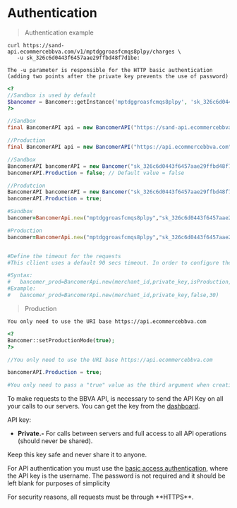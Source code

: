 # Authentication

> Authentication example

```shell
curl https://sand-api.ecommercebbva.com/v1/mptdggroasfcmqs8plpy/charges \
   -u sk_326c6d0443f6457aae29ffbd48f7d1be:

The -u parameter is responsible for the HTTP basic authentication (adding two points after the private key prevents the use of password)
```

```php
<?
//Sandbox is used by default
$bancomer = Bancomer::getInstance('mptdggroasfcmqs8plpy', 'sk_326c6d0443f6457aae29ffbd48f7d1be');
?>
```

```java
//Sandbox
final BancomerAPI api = new BancomerAPI("https://sand-api.ecommercebbva.com", "mptdggroasfcmqs8plpy", "sk_326c6d0443f6457aae29ffbd48f7d1be");

//Production
final BancomerAPI api = new BancomerAPI("https://api.ecommercebbva.com", "mptdggroasfcmqs8plpy", "sk_326c6d0443f6457aae29ffbd48f7d1be");
```

```csharp
//Sandbox
BancomerAPI bancomerAPI = new Bancomer("sk_326c6d0443f6457aae29ffbd48f7d1be", "mptdggroasfcmqs8plpy");
bancomerAPI.Production = false; // Default value = false

//Produtcion
BancomerAPI bancomerAPI = new Bancomer("sk_326c6d0443f6457aae29ffbd48f7d1be", "mptdggroasfcmqs8plpy");
bancomerAPI.Production = true;
```

```ruby
#Sandbox
bancomer=BancomerApi.new("mptdggroasfcmqs8plpy","sk_326c6d0443f6457aae29ffbd48f7d1be")

#Production
bancomer=BancomerApi.new("mptdggroasfcmqs8plpy","sk_326c6d0443f6457aae29ffbd48f7d1be", true)


#Define the timeout for the requests
#This cllient uses a default 90 secs timeout. In order to configure the timeout used to create request to the BBVA services, you need to clearly define the kind of environment, followed by the new timeout value for the request:

#Syntax:
#   bancomer_prod=BancomerApi.new(merchant_id,private_key,isProduction,timeout)
#Example:
#   bancomer_prod=BancomerApi.new(merchant_id,private_key,false,30)
```

> Production

```shell
You only need to use the URI base https://api.ecommercebbva.com
```

```php
<?
Bancomer::setProductionMode(true);
?>
```

```java
//You only need to use the URI base https://api.ecommercebbva.com
```

```csharp
bancomerAPI.Production = true;
```

```ruby
#You only need to pass a "true" value as the third argument when creating the BancomerApi object.
```

To make requests to the BBVA API, is necessary to send the API Key on all your calls to our servers. You can get the key from the [dashboard](https://sand-portal.ecommercebbva.com/login).

API key:

* **Private.-**
For calls between servers and full access to all API operations (should never be shared).

<aside class="warning">
Keep this key safe and never share it to anyone.
</aside>

For API authentication you must use the [basic access authentication](https://en.wikipedia.org/wiki/Basic_access_authentication), where the API key is the username. The password is not required and it should be left blank for purposes of simplicity

<aside class="notice">
For security reasons, all requests must be through **HTTPS**.
</aside>
